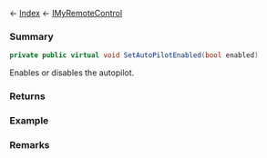 ← [Index](Api-Index) ← [IMyRemoteControl](Sandbox.ModAPI.Ingame.IMyRemoteControl)

### Summary

```csharp
private public virtual void SetAutoPilotEnabled(bool enabled)
```

Enables or disables the autopilot.

### Returns

### Example

### Remarks

